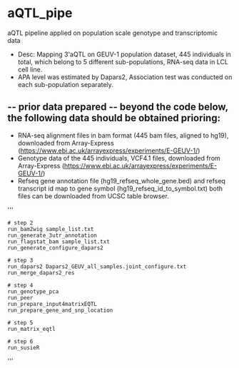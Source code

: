 # aQTL_pipe
aQTL pipeline applied on population scale genotype and transcriptomic data



* Desc: Mapping 3'aQTL on GEUV-1 population dataset, 445 individuals in total, which belong to 5 different sub-populations, RNA-seq data in LCL cell line.
* APA level was estimated by Dapars2, Association test was conducted on each sub-population separately.

## -- prior data prepared -- beyond the code below, the following data should be obtained prioring:
* RNA-seq alignment files in bam format (445 bam files, aligned to hg19), downloaded from Array-Express (https://www.ebi.ac.uk/arrayexpress/experiments/E-GEUV-1/)
* Genotype data of the 445 individuals, VCF4.1 files, downloaded from Array-Express (https://www.ebi.ac.uk/arrayexpress/experiments/E-GEUV-1/)
* Refseq gene annotation file (hg19_refseq_whole_gene.bed) and refseq transcript id map to gene symbol (hg19_refseq_id_to_symbol.txt) both files can be downloaded from UCSC table browser.


'''

	# step 2
	run_bam2wig sample_list.txt
	run_generate_3utr_annotation
	run_flagstat_bam sample_list.txt
	run_generate_configure_dapars2

	# step 3
	run_dapars2 Dapars2_GEUV_all_samples.joint_configure.txt
	run_merge_dapars2_res
	
	# step 4
	run_genotype_pca
	run_peer
	run_prepare_input4matrixEQTL
	run_prepare_gene_and_snp_location

	# step 5
	run_matrix_eqtl

	# step 6
	run_susieR

'''
